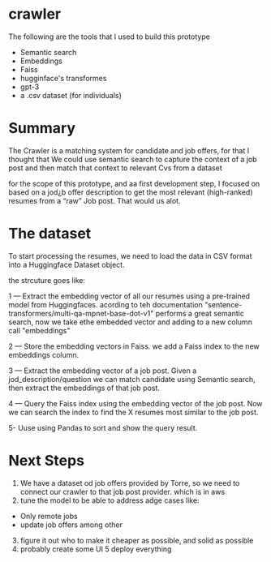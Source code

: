 # crawler
 The following are the tools that I used to build this prototype

 - Semantic search
 - Embeddings
 - Faiss
 - hugginface's transformes
 - gpt-3
 - a .csv dataset (for individuals)

# Summary
The Crawler is a matching system for candidate and job offers, for that 
I thought that We could use semantic search to capture the context of a job post and then match that context to relevant Cvs from a dataset

for the scope of this prototype, and aa first development step, I focused on based on a jod¿b offer description to get the most relevant (high-ranked) resumes from a “raw” Job post. That would us alot.

# The dataset
To start processing the resumes, we need to load the data in CSV format into a Huggingface Dataset object.

the strcuture goes like:

1 — Extract the embedding vector of all our resumes using a pre-trained model from Huggingfaces.
acording to teh documentation "sentence-transformers/multi-qa-mpnet-base-dot-v1" performs a great semantic search, now we take ethe embedded vector and adding to a new column call "embeddings"

2 — Store the embedding vectors in Faiss.
  we add a Faiss index to the new embeddings column.

3 — Extract the embedding vector of a job post.
Given a jod_description/question we can match candidate using Semantic search, then extract the embeddings of that job post.

4 — Query the Faiss index using the embedding vector of the job post.
Now we can search the index to find the X resumes most similar to the job post.

5- Uuse using Pandas to sort and show the query result.


# Next Steps

1. We have a dataset od job offers provided by Torre, so we need to connect our crawler to that job post provider. which is in aws
2. tune the model to be able to address adge cases like:
  - Only remote jobs
  - update job offers
  among other
3. figure it out who to make it cheaper as possible, and solid as possible
4. probably create some UI
5 deploy everything



